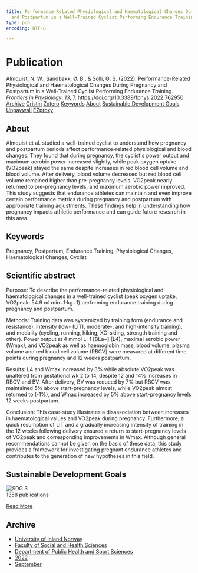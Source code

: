 ```yaml
---
title: Performance-Related Physiological and Haematological Changes During Pregnancy
  and Postpartum in a Well-Trained Cyclist Performing Endurance Training
type: pub
encoding: UTF-8

---
```

<h1>Publication</h1>
<article id="csl-bib-container-6P9QBAU7" class="csl-bib-container">
  <div class="csl-bib-body"> <div class="csl-entry">Almquist, N. W., Sandbakk, Ø. B., &#38; Solli, G. S. (2022). Performance-Related Physiological and Haematological Changes During Pregnancy and Postpartum in a Well-Trained Cyclist Performing Endurance Training. <i>Frontiers in Physiology</i>, <i>13</i>, 7. <a href="https://doi.org/10.3389/fphys.2022.762950">https://doi.org/10.3389/fphys.2022.762950</a></div> </div>
  <div class="csl-bib-buttons">
    <a href="#taxonomy-article-6P9QBAU7" alt="archive" class="csl-bib-button">Archive</a>
    <a href="https://app.cristin.no/results/show.jsf?id=2047867" alt="Cristin" class="csl-bib-button">Cristin</a>
    <a href="http://zotero.org/groups/5881554/items/6P9QBAU7" alt="Zotero" class="csl-bib-button">Zotero</a>
    <a href="#keywords-article-6P9QBAU7" alt="keywords" class="csl-bib-button">Keywords</a>
    <a href="#about-article-6P9QBAU7" alt="about_pub" class="csl-bib-button">About</a>
    <a href="#sdg-article-6P9QBAU7" alt="sdg" class="csl-bib-button">Sustainable Development Goals</a>
    <a href="https://www.frontiersin.org/articles/10.3389/fphys.2022.762950/pdf" alt="Unpaywall" class="csl-bib-button">Unpaywall</a>
    <a href="https://www.frontiersin.org/articles/10.3389/fphys.2022.762950/pdf" alt="EZproxy" class="csl-bib-button">EZproxy</a>
  </div>
  <div id="csl-bib-meta-container-6P9QBAU7"></div>
</article>
<div id="csl-bib-meta-6P9QBAU7" class="csl-bib-meta">
  <article id="about-article-6P9QBAU7" class="about_pub-article">
    <h1>About</h1>
    Almquist et al. studied a well-trained cyclist to understand how pregnancy and postpartum periods affect performance-related physiological and blood changes. They found that during pregnancy, the cyclist's power output and maximum aerobic power increased slightly, while peak oxygen uptake (VO2peak) stayed the same despite increases in red blood cell volume and blood volume. After delivery, blood volume decreased but red blood cell volume remained higher than pre-pregnancy levels. VO2peak nearly returned to pre-pregnancy levels, and maximum aerobic power improved. This study suggests that endurance athletes can maintain and even improve certain performance metrics during pregnancy and postpartum with appropriate training adjustments. These findings help in understanding how pregnancy impacts athletic performance and can guide future research in this area.
  </article>
  <article id="keywords-article-6P9QBAU7" class="keywords-article">
    <h1>Keywords</h1>
    Pregnancy, Postpartum, Endurance Training, Physiological Changes, Haematological Changes, Cyclist
  </article>
  <article id="abstract-article-6P9QBAU7" class="abstract-article">
    <h1>Scientific abstract</h1>
    Purpose: To describe the performance-related physiological and haematological changes in a well-trained cyclist (peak oxygen uptake, VO2peak: 54.9 ml min−1·kg−1) performing endurance training during pregnancy and postpartum. 
 
Methods: Training data was systemized by training form (endurance and resistance), intensity (low- (LIT), moderate-, and high-intensity training), and modality (cycling, running, hiking, XC-skiing, strength training and other). Power output at 4 mmol L−1 [BLa−] (L4), maximal aerobic power (Wmax), and VO2peak as well as haemoglobin mass, blood volume, plasma volume and red blood cell volume (RBCV) were measured at different time points during pregnancy and 12 weeks postpartum. 
 
Results: L4 and Wmax increased by 3% while absolute VO2peak was unaltered from gestational wk 2 to 14, despite 12 and 14% increases in RBCV and BV. After delivery, BV was reduced by 7% but RBCV was maintained 5% above start-pregnancy levels, while VO2peak almost returned to (-1%), and Wmax increased by 5% above start-pregnancy levels 12 weeks postpartum. 
 
Conclusion: This case-study illustrates a disassociation between increases in haematological values and VO2peak during pregnancy. Furthermore, a quick resumption of LIT and a gradually increasing intensity of training in the 12 weeks following delivery ensured a return to start-pregnancy levels of VO2peak and corresponding improvements in Wmax. Although general recommendations cannot be given on the basis of these data, this study provides a framework for investigating pregnant endurance athletes and contributes to the generation of new hypotheses in this field.
  </article>
  <article id="sdg-article-6P9QBAU7" class="sdg-article">
    <h1>Sustainable Development Goals</h1>
    <div class="sdg-container"><div id="sdg3" class="sdg">
        <img src="{{< params subfolder >}}images/sdg/sdg03_en.png" class="image" alt="SDG 3">
        <div class="sdg-overlay">
          <a href="/en/archive/?key=?sdg=3#archive" class="sdg-publication-count"><span>1358</span> publications</a>
          <p><a href="https://sdgs.un.org/goals/goal3" class="sdg-read-more">Read More</a></p>
        </div>
      </div></div>
  </article>
  <article id="taxonomy-article-6P9QBAU7" class="taxonomy-article">
    <h1>Archive</h1>
    <ul>
      <li>
        <a href="/en/archive/?key=3DCRN523">University of Inland Norway</a>
      </li>
      <li>
        <a href="/en/archive/?key=IDKFS3MX">Faculty of Social and Health Sciences</a>
      </li>
      <li>
        <a href="/en/archive/?key=FJXE3Z8X">Department of Public Health and Sport Sciences</a>
      </li>
      <li>
        <a href="/en/archive/?key=P2L6JC54">2022</a>
      </li>
      <li>
        <a href="/en/archive/?key=A3F5G98N">September</a>
      </li>
    </ul>
  </article>
</div>

